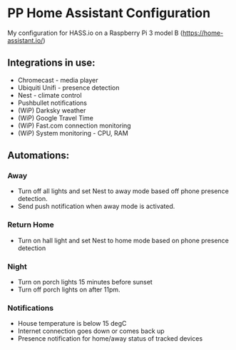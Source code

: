 # PP Home Assistant Configuration
My configuration for HASS.io on a Raspberry Pi 3 model B (https://home-assistant.io/)

## Integrations in use:

 * Chromecast - media player
 * Ubiquiti Unifi - presence detection
 * Nest - climate control
 * Pushbullet notifications
 * (WiP) Darksky weather
 * (WiP) Google Travel Time
 * (WiP) Fast.com connection monitoring
 * (WiP) System monitoring - CPU, RAM

## Automations:

### Away

* Turn off all lights and set Nest to away mode based off phone presence detection.
* Send push notification when away mode is activated.

### Return Home

* Turn on hall light and set Nest to home mode based on phone presence detection

### Night

* Turn on porch lights 15 minutes before sunset
* Turn off porch lights on after 11pm.

### Notifications

* House temperature is below 15 degC
* Internet connection goes down or comes back up
* Presence notification for home/away status of tracked devices
